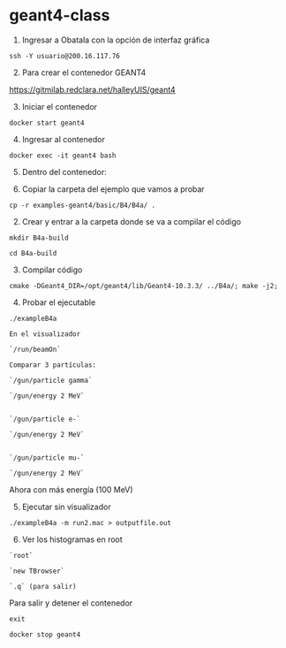 # geant4-class

1. Ingresar a Obatala con la opción de interfaz gráfica

`ssh -Y usuario@200.16.117.76`

2. Para crear el contenedor GEANT4 

https://gitmilab.redclara.net/halleyUIS/geant4

3. Iniciar el contenedor

`docker start geant4`

4. Ingresar al contenedor

`docker exec -it geant4 bash`

5. Dentro del contenedor:

  1. Copiar la carpeta del ejemplo que vamos a probar
  
  `cp -r examples-geant4/basic/B4/B4a/ .`
  
  2. Crear y entrar a la carpeta donde se va a compilar el código

  `mkdir B4a-build`
  
  `cd B4a-build`

  3. Compilar código

  `cmake -DGeant4_DIR=/opt/geant4/lib/Geant4-10.3.3/ ../B4a/; make -j2;`

  4. Probar el ejecutable

  `./exampleB4a`

    En el visualizador
    
    `/run/beamOn`
    
    Comparar 3 partículas:
    
    `/gun/particle gamma`
    
    `/gun/energy 2 MeV`


    `/gun/particle e-`
    
    `/gun/energy 2 MeV`


    `/gun/particle mu-`

    `/gun/energy 2 MeV`

Ahora con más energía (100 MeV)

  5. Ejecutar sin visualizador
  
  `./exampleB4a -m run2.mac > outputfile.out`
  
  6. Ver los histogramas en root
  
    `root`

    `new TBrowser`
    
    `.q` (para salir)
   
 
 Para salir y detener el contenedor
 
 `exit`
 
 `docker stop geant4`

